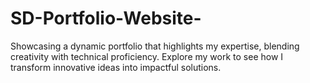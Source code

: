 # SD-Portfolio-Website-
Showcasing a dynamic portfolio that highlights my expertise, blending creativity with technical proficiency. Explore my work to see how I transform innovative ideas into impactful solutions.
